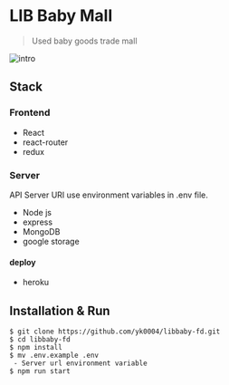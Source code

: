 # LIB Baby Mall

> Used baby goods trade mall

![intro](https://storage.googleapis.com/media_data/libbaby-final.gif)

## Stack

### Frontend

- React
- react-router
- redux

### Server

API Server URI use environment variables in .env file.

- Node js
- express
- MongoDB
- google storage

#### deploy

- heroku

## Installation & Run
```
$ git clone https://github.com/yk0004/libbaby-fd.git
$ cd libbaby-fd
$ npm install
$ mv .env.example .env
 - Server url environment variable
$ npm run start
```
